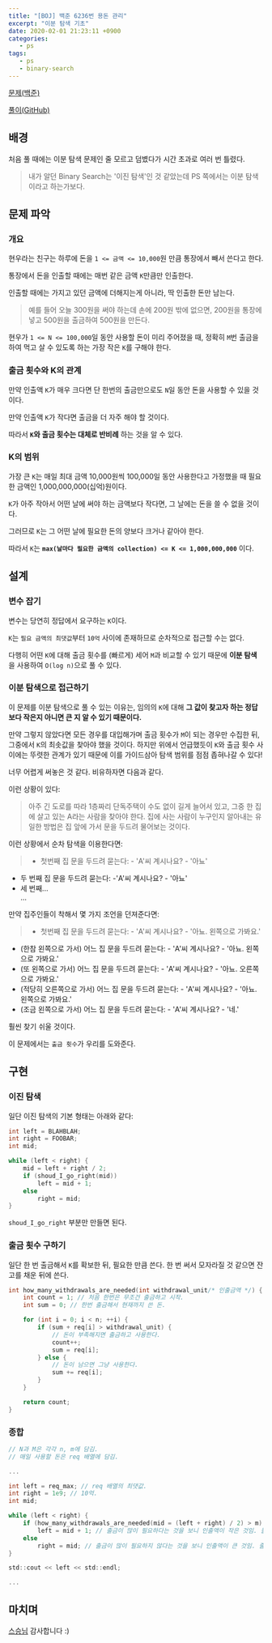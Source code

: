 ```yaml
---
title: "[BOJ] 백준 6236번 용돈 관리"
excerpt: "이분 탐색 기초"
date: 2020-02-01 21:23:11 +0900
categories:
   - ps
tags:
   - ps
   - binary-search
---
```


[문제(백준)](https://www.acmicpc.net/problem/6236)

[풀이(GitHub)](https://github.com/potados99/ps-study/blob/master/6236.cpp)

## 배경

처음 풀 때에는 이분 탐색 문제인 줄 모르고 덤볐다가 시간 초과로 여러 번 틀렸다.

> 내가 알던 Binary Search는 '이진 탐색'인 것 같았는데 PS 쪽에서는 이분 탐색이라고 하는가보다.

## 문제 파악

### 개요

현우라는 친구는 하루에 돈을 `1 <= 금액 <= 10,000`원 만큼 통장에서 빼서 쓴다고 한다.

통장에서 돈을 인출할 때에는 매번 같은 금액 `K`만큼만 인출한다.

인출할 때에는 가지고 있던 금액에 더해지는게 아니라, 딱 인출한 돈만 남는다.

> 예를 들어 오늘 300원을 써야 하는데 손에 200원 밖에 없으면, 200원을 통장에 넣고 500원을 출금하여 500원을 만든다.

현우가 `1 <= N <= 100,000`일 동안 사용할 돈이 미리 주어졌을 때, 정확히 `M`번 출금을 하여 먹고 살 수 있도록 하는 가장 작은 `K`를 구해야 한다.

### 출금 횟수와 K의 관계

만약 인출액 `K`가 매우 크다면 단 한번의 출금만으로도 `N`일 동안 돈을 사용할 수 있을 것이다.

만약 인출액 `K`가 작다면 출금을 더 자주 해야 할 것이다.

따라서 **`K`와 출금 횟수는 대체로 반비례** 하는 것을 알 수 있다.

### K의 범위

가장 큰 `K`는 매일 최대 금액 10,000원씩 100,000일 동안 사용한다고 가정했을 때 필요한 금액인 1,000,000,000(십억)원이다.

`K`가 아주 작아서 어떤 날에 써야 하는 금액보다 작다면, 그 날에는 돈을 쓸 수 없을 것이다.

그러므로 `K`는 그 어떤 날에 필요한 돈의 양보다 크거나 같아야 한다.

따라서 `K`는 **`max(날마다 필요한 금액의 collection) <= K <= 1,000,000,000`** 이다.

## 설계

### 변수 잡기

변수는 당연히 정답에서 요구하는 `K`이다.

`K`는 `필요 금액의 최댓값`부터 `10억` 사이에 존재하므로 순차적으로 접근할 수는 없다.

다행히 어떤 `K`에 대해 출금 횟수를 (빠르게) 세어 `M`과 비교할 수 있기 때문에 **이분 탐색** 을 사용하여 `O(log n)`으로 풀 수 있다.

### 이분 탐색으로 접근하기

이 문제를 이분 탐색으로 풀 수 있는 이유는, 임의의 `K`에 대해 **그 값이 찾고자 하는 정답보다 작은지 아니면 큰 지 알 수 있기 때문이다.**

만약 그렇지 않았다면 모든 경우를 대입해가며 출금 횟수가 `M`이 되는 경우만 수집한 뒤, 그중에서 `K`의 최솟값을 찾아야 했을 것이다. 하지만 위에서 언급했듯이 `K`와 출금 횟수 사이에는 뚜렷한 관계가 있기 때문에 이를 가이드삼아 탐색 범위를 점점 좁혀나갈 수 있다!

너무 어렵게 써놓은 것 같다. 비유하자면 다음과 같다.

이런 상황이 있다:
> 아주 긴 도로를 따라 1층짜리 단독주택이 수도 없이 길게 늘어서 있고, 그중 한 집에 살고 있는 A라는 사람을 찾아야 한다. 집에 사는 사람이 누구인지 알아내는 유일한 방법은 집 앞에 가서 문을 두드려 물어보는 것이다.

이런 상황에서 순차 탐색을 이용한다면:
> - 첫번째 집 문을 두드려 묻는다: - 'A'씨 계시나요? - '아뇨'    
- 두 번째 집 문을 두드려 묻는다: -'A'씨 계시나요? - '아뇨'    
- 세 번째...    
...    

만약 집주인들이 착해서 몇 가지 조언을 던져준다면:
> - 첫번째 집 문을 두드려 묻는다: - 'A'씨 계시나요? - '아뇨. 왼쪽으로 가봐요.'    
- (한참 왼쪽으로 가서) 어느 집 문을 두드려 묻는다: - 'A'씨 계시나요? - '아뇨. 왼쪽으로 가봐요.'    
- (또 왼쪽으로 가서) 어느 집 문을 두드려 묻는다: - 'A'씨 계시나요? - '아뇨. 오른쪽으로 가봐요.'
- (적당히 오른쪽으로 가서) 어느 집 문을 두드려 묻는다: - 'A'씨 계시나요? - '아뇨. 왼쪽으로 가봐요.'
- (조금 왼쪽으로 가서) 어느 집 문을 두드려 묻는다: - 'A'씨 계시나요? - '네.'

훨씬 찾기 쉬울 것이다.

이 문제에서는 `출금 횟수`가 우리를 도와준다.

## 구현

### 이진 탐색

일단 이진 탐색의 기본 형태는 아래와 같다:

~~~c
int left = BLAHBLAH;
int right = FOOBAR;
int mid;

while (left < right) {
    mid = left + right / 2;
    if (shoud_I_go_right(mid))
        left = mid + 1;
    else
        right = mid;
}
~~~

`shoud_I_go_right` 부분만 만들면 된다.

### 출금 횟수 구하기

일단 한 번 출금해서 `K`를 확보한 뒤, 필요한 만큼 쓴다. 한 번 써서 모자라질 것 같으면 잔고를 채운 뒤에 쓴다.

~~~c
int how_many_withdrawals_are_needed(int withdrawal_unit/* 인출금액 */) {
    int count = 1; // 처음 한번은 무조건 출금하고 시작.
    int sum = 0; // 한번 출금해서 현재까지 쓴 돈.

    for (int i = 0; i < n; ++i) {
        if (sum + req[i] > withdrawal_unit) {
            // 돈이 부족해지면 출금하고 사용한다.
            count++;
            sum = req[i];
        } else {
            // 돈이 남으면 그냥 사용한다.
            sum += req[i];
        }
    }

    return count;
}
~~~

### 종합

~~~c
// N과 M은 각각 n, m에 담김.
// 매일 사용할 돈은 req 배열에 담김.

...

int left = req_max; // req 배열의 최댓값.
int right = 1e9; // 10억.
int mid;

while (left < right) {
    if (how_many_withdrawals_are_needed(mid = (left + right) / 2) > m)
        left = mid + 1; // 출금이 많이 필요하다는 것을 보니 인출액이 작은 것임. 늘려줌.
    else
        right = mid; // 출금이 많이 필요하지 않다는 것을 보니 인출액이 큰 것임. 줄여줌.
}

std::cout << left << std::endl;

...

~~~

## 마치며

[스승님](https://github.com/ryuspace) 감사합니다 :)
